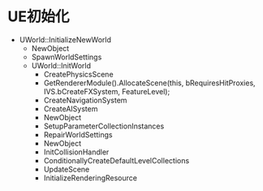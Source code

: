# UE初始化
- UWorld::InitializeNewWorld
  - NewObject<ULevel>
  - SpawnWorldSettings
  - UWorld::InitWorld
    - CreatePhysicsScene
    - GetRendererModule().AllocateScene(this, bRequiresHitProxies, IVS.bCreateFXSystem, FeatureLevel);
    - CreateNavigationSystem
    - CreateAISystem
    - NewObject<UAvoidanceManager>
    - SetupParameterCollectionInstances
    - RepairWorldSettings
    -  NewObject<UPhysicsCollisionHandler>
    - InitCollisionHandler
    - ConditionallyCreateDefaultLevelCollections
    - UpdateScene
    - InitializeRenderingResource
